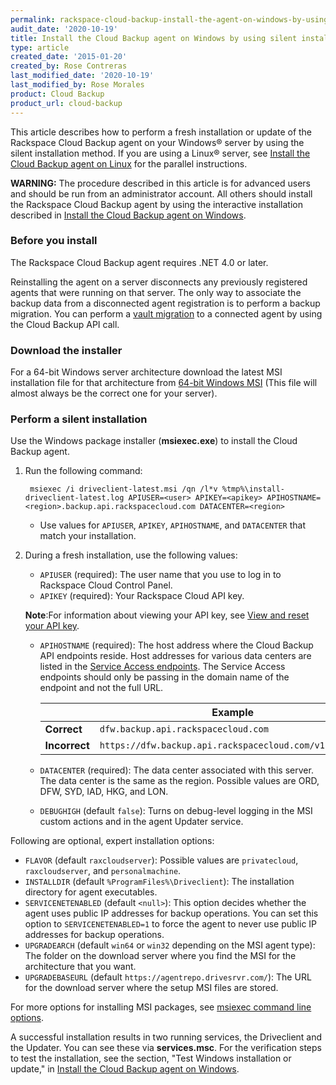 ```yaml
---
permalink: rackspace-cloud-backup-install-the-agent-on-windows-by-using-silent-installation/
audit_date: '2020-10-19'
title: Install the Cloud Backup agent on Windows by using silent installation
type: article
created_date: '2015-01-20'
created_by: Rose Contreras
last_modified_date: '2020-10-19'
last_modified_by: Rose Morales
product: Cloud Backup
product_url: cloud-backup
---
```


This article describes how to perform a fresh installation or update of the
Rackspace Cloud Backup agent on your Windows&reg; server by using the silent
installation method. If you are using a Linux&reg; server, see [Install the Cloud Backup agent on Linux](/support/how-to/rackspace-cloud-backup-install-the-agent-on-linux) for
the parallel instructions.

**WARNING:** The procedure described in this article is for advanced users and
should be run from an administrator account. All others should install the
Rackspace Cloud Backup agent by using the interactive installation described in
[Install the Cloud Backup agent on Windows](/support/how-to/rackspace-cloud-backup-install-the-agent-on-windows).

### Before you install

The Rackspace Cloud Backup agent requires .NET 4.0 or later.

Reinstalling the agent on a server disconnects any previously registered agents
that were running on that server. The only way to associate the backup data from
a disconnected agent registration is to perform a backup migration. You can
perform a [vault migration](https://docs.rackspace.com/docs/cloud-backup/v1/developer-guide/#migrate-vault)
to a connected agent by using the Cloud Backup API call.

### Download the installer

For a 64-bit Windows server architecture download the latest MSI installation
file for that architecture from [64-bit Windows MSI](https://agentrepo.drivesrvr.com/win64/driveclient-latest.msi) (This file
will almost always be the correct one for your server).

### Perform a silent installation

Use the Windows package installer (**msiexec.exe**) to install the Cloud Backup agent.

1. Run the following command:

        msiexec /i driveclient-latest.msi /qn /l*v %tmp%\install-driveclient-latest.log APIUSER=<user> APIKEY=<apikey> APIHOSTNAME=<region>.backup.api.rackspacecloud.com DATACENTER=<region>

    - Use values for `APIUSER`, `APIKEY`, `APIHOSTNAME`, and `DATACENTER` that match your installation.

2. During a fresh installation, use the following values:

    - `APIUSER` (required): The user name that you use to log in to Rackspace Cloud Control Panel.
    - `APIKEY` (required): Your Rackspace Cloud API key.

    **Note**:For information about viewing your API key, see [View and reset your API key](/support/how-to/view-and-reset-your-api-key).

    - `APIHOSTNAME` (required): The host address where the Cloud Backup API
      endpoints reside. Host addresses for various data centers are listed in
      the [Service Access endpoints](https://docs.rackspace.com/docs/cloud-backup/v1/developer-guide/#document-general-api-info/service-access-endpoints).
      The Service Access endpoints should only be passing in the domain name of
      the endpoint and not the full URL.

        |               | **Example**                                            |
        |---------------|--------------------------------------------------------|
        | **Correct**   | `dfw.backup.api.rackspacecloud.com`                    |
        | **Incorrect** | `https://dfw.backup.api.rackspacecloud.com/v1.0/1234/` |

    - `DATACENTER` (required): The data center associated with this server. The data center is the same as the region. Possible values are ORD, DFW, SYD, IAD, HKG, and LON.
    - `DEBUGHIGH` (default `false`): Turns on debug-level logging in the MSI custom actions and in the agent Updater service.

Following are optional, expert installation options:

- `FLAVOR` (default `raxcloudserver`): Possible values are `privatecloud`, `raxcloudserver`, and `personalmachine`.
- `INSTALLDIR` (default ``%ProgramFiles%\Driveclient``): The installation directory for agent executables.
- `SERVICENETENABLED` (default `<null>`): This option decides whether the agent uses public IP addresses for backup operations. You can set this option to `SERVICENETENABLED=1` to force the agent to never use public IP addresses for backup operations.
- `UPGRADEARCH` (default `win64` or `win32` depending on the MSI agent type): The folder on the download server where you find the MSI for the architecture that you want.
- `UPGRADEBASEURL` (default `https://agentrepo.drivesrvr.com/`): The URL for the download server where the setup MSI files are stored.

For more options for installing MSI packages, see [msiexec command line options](https://technet.microsoft.com/en-us/library/cc759262%28v=ws.10%29.aspx).

A successful installation results in two running services, the Driveclient and the Updater. You can see these via **services.msc**. For the verification steps to test the installation, see the section, "Test Windows installation or update," in [Install the Cloud Backup agent on Windows](/support/how-to/rackspace-cloud-backup-install-the-agent-on-windows).
